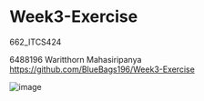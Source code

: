 # Week3-Exercise
662_ITCS424

6488196 Waritthorn Mahasiripanya 
https://github.com/BlueBags196/Week3-Exercise

![image](https://github.com/BlueBags196/Week3-Exercise/assets/141797199/6434c323-2c30-4f90-938b-779f196ec4c9)
